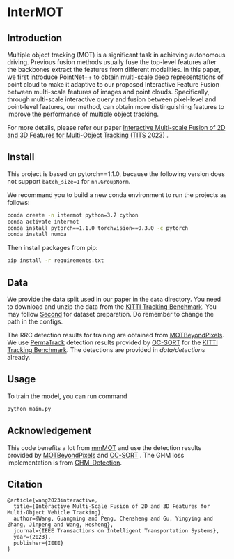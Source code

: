 # InterMOT

## Introduction

Multiple object tracking (MOT) is a significant task in achieving autonomous driving. Previous fusion methods usually fuse the top-level features after the backbones extract the features from different modalities. In this paper, we first introduce PointNet++ to obtain multi-scale deep representations of point cloud to make it adaptive to our proposed Interactive Feature Fusion between multi-scale features of images and point clouds. Specifically, through multi-scale interactive query and fusion between pixel-level and point-level features, our method, can obtain more distinguishing features to improve the performance of multiple object tracking. 

For more details, please refer our paper [Interactive Multi-scale Fusion of 2D and 3D Features for Multi-Object Tracking (TITS 2023)](https://arxiv.org/abs/2203.16268) .

## Install

This project is based on pytorch==1.1.0, because the following version does not support ```batch_size=1``` for ```nn.GroupNorm```.

We recommand you to build a new conda environment to run the projects as follows:

```bash
conda create -n intermot python=3.7 cython
conda activate intermot
conda install pytorch==1.1.0 torchvision==0.3.0 -c pytorch
conda install numba
```

Then install packages from pip:

```bash
pip install -r requirements.txt
```


## Data

We provide the data split used in our paper in the `data` directory. You need to download and unzip the data from the [KITTI Tracking Benchmark](http://www.cvlibs.net/datasets/kitti/eval_tracking.php). You may follow [Second](https://github.com/traveller59/second.pytorch) for dataset preparation. Do remember to change the path in the configs.

The RRC detection results for training are obtained from [MOTBeyondPixels](https://github.com/JunaidCS032/MOTBeyondPixels). We use [PermaTrack](https://github.com/TRI-ML/permatrack) detection results provided by [OC-SORT](https://github.com/noahcao/OC_SORT/blob/master/docs/GET_STARTED.md) for the [KITTI Tracking Benchmark](http://www.cvlibs.net/datasets/kitti/eval_tracking.php). The detections are provided in *data/detections* already.


## Usage

To train the model, you can run command

```bash
python main.py
```

## Acknowledgement

This code benefits a lot from [mmMOT](https://github.com/ZwwWayne/mmMOT) and use the detection results provided by [MOTBeyondPixels](https://github.com/JunaidCS032/MOTBeyondPixels) and [OC-SORT](https://github.com/noahcao/OC_SORT) . The GHM loss implementation is from [GHM_Detection](https://github.com/libuyu/GHM_Detection).

## Citation

```
@article{wang2023interactive,
  title={Interactive Multi-Scale Fusion of 2D and 3D Features for Multi-Object Vehicle Tracking},
  author={Wang, Guangming and Peng, Chensheng and Gu, Yingying and Zhang, Jinpeng and Wang, Hesheng},
  journal={IEEE Transactions on Intelligent Transportation Systems},
  year={2023},
  publisher={IEEE}
}
```